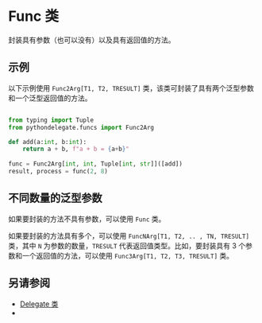 # Func 类

封装具有参数（也可以没有）以及具有返回值的方法。

## 示例

以下示例使用 `Func2Arg[T1, T2, TRESULT]` 类，该类可封装了具有两个泛型参数和一个泛型返回值的方法。

```python

from typing import Tuple
from pythondelegate.funcs import Func2Arg

def add(a:int, b:int):
    return a + b, f"a + b = {a+b}"
    
func = Func2Arg[int, int, Tuple[int, str]]([add])
result, process = func(2, 8)
```

## 不同数量的泛型参数

如果要封装的方法不具有参数，可以使用 `Func` 类。

如果要封装的方法具有多个，可以使用 `FuncNArg[T1, T2, .. , TN, TRESULT]` 类，其中 `N` 为参数的数量，`TRESULT` 代表返回值类型。比如，要封装具有 3 个参数和一个返回值的方法，可以使用 `Func3Arg[T1, T2, T3, TRESULT]` 类。

## 另请参阅

- [Delegate 类](Delegate.md)
- 